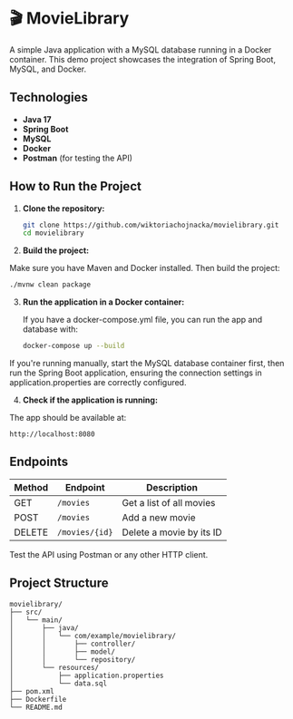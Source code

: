 # 🎬 MovieLibrary

A simple Java application with a MySQL database running in a Docker container. This demo project showcases the integration of Spring Boot, MySQL, and Docker.

## Technologies

- **Java 17**
- **Spring Boot**
- **MySQL**
- **Docker**
- **Postman** (for testing the API)

## How to Run the Project

1. **Clone the repository:**

   ```bash
   git clone https://github.com/wiktoriachojnacka/movielibrary.git
   cd movielibrary
   ```

2. **Build the project:**

  Make sure you have Maven and Docker installed. Then build the project:

   ```bash
   ./mvnw clean package
   ```

3. **Run the application in a Docker container:**

   If you have a docker-compose.yml file, you can run the app and database with:

   ```bash
   docker-compose up --build
   ```

 If you're running manually, start the MySQL database container first, then run the Spring Boot application, ensuring the connection settings in application.properties are correctly configured.

4. **Check if the application is running:**

  The app should be available at:

   ```
   http://localhost:8080
   ```

## Endpoints

| Method | Endpoint       | Description                         |
|--------|----------------|------------------------------|
| GET    | `/movies`      | Get a list of all movies         |
| POST   | `/movies`      | Add a new movie              |
| DELETE | `/movies/{id}` | Delete a movie by its ID       |

Test the API using Postman or any other HTTP client.

## Project Structure

```
movielibrary/
├── src/
│   └── main/
│       ├── java/
│       │   └── com/example/movielibrary/
│       │       ├── controller/
│       │       ├── model/
│       │       └── repository/
│       └── resources/
│           ├── application.properties
│           └── data.sql
├── pom.xml
├── Dockerfile
└── README.md
```
